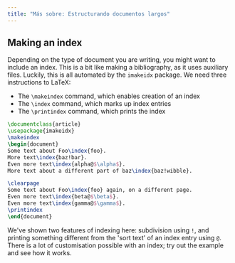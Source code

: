 ```yaml
---
title: "Más sobre: Estructurando documentos largos"
---
```


## Making an index

Depending on the type of document you are writing, you might want to include
an index. This is a bit like making a bibliography, as it uses auxiliary files.
Luckily, this is all automated by the `imakeidx` package. We need three
instructions to LaTeX:

- The `\makeindex` command, which enables creation of an index
- The `\index` command, which marks up index entries
- The `\printindex` command, which prints the index

```latex
\documentclass{article}
\usepackage{imakeidx}
\makeindex
\begin{document}
Some text about Foo\index{foo}.
More text\index{baz!bar}.
Even more text\index{alpha@$\alpha$}.
More text about a different part of baz\index{baz!wibble}.

\clearpage
Some text about Foo\index{foo} again, on a different page.
Even more text\index{beta@$\beta$}.
Even more text\index{gamma@$\gamma$}.
\printindex
\end{document}
```

We've shown two features of indexing here: subdivision using `!`, and printing
something different from the 'sort text' of an index entry using `@`. There
is a lot of customisation possible with an index; try out the example and see
how it works.
